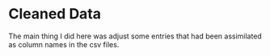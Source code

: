 # Cleaned Data

The main thing I did here was adjust some entries that had been assimilated as column names in the csv files.
